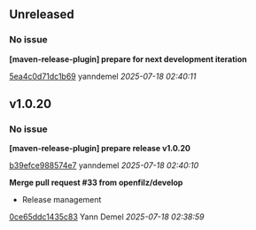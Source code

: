 ## Unreleased
### No issue

**[maven-release-plugin] prepare for next development iteration**


[5ea4c0d71dc1b69](https://github.com/openfilz/document-management/commit/5ea4c0d71dc1b69) yanndemel *2025-07-18 02:40:11*


## v1.0.20
### No issue

**[maven-release-plugin] prepare release v1.0.20**


[b39efce988574e7](https://github.com/openfilz/document-management/commit/b39efce988574e7) yanndemel *2025-07-18 02:40:10*

**Merge pull request #33 from openfilz/develop**

 * Release management

[0ce65ddc1435c83](https://github.com/openfilz/document-management/commit/0ce65ddc1435c83) Yann Demel *2025-07-18 02:38:59*


